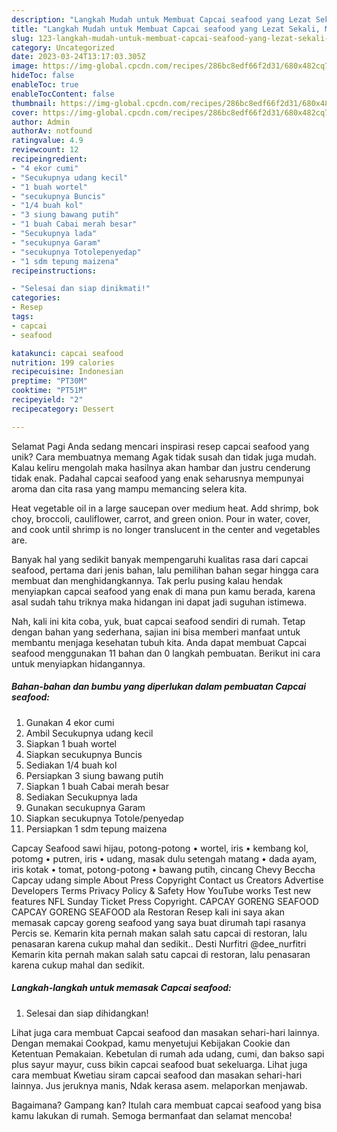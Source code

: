```yaml
---
description: "Langkah Mudah untuk Membuat Capcai seafood yang Lezat Sekali, Mantap"
title: "Langkah Mudah untuk Membuat Capcai seafood yang Lezat Sekali, Mantap"
slug: 123-langkah-mudah-untuk-membuat-capcai-seafood-yang-lezat-sekali-mantap
category: Uncategorized
date: 2023-03-24T13:17:03.305Z
image: https://img-global.cpcdn.com/recipes/286bc8edf66f2d31/680x482cq70/capcai-seafood-foto-resep-utama.jpg
hideToc: false
enableToc: true
enableTocContent: false
thumbnail: https://img-global.cpcdn.com/recipes/286bc8edf66f2d31/680x482cq70/capcai-seafood-foto-resep-utama.jpg
cover: https://img-global.cpcdn.com/recipes/286bc8edf66f2d31/680x482cq70/capcai-seafood-foto-resep-utama.jpg
author: Admin
authorAv: notfound
ratingvalue: 4.9
reviewcount: 12
recipeingredient:
- "4 ekor cumi"
- "Secukupnya udang kecil"
- "1 buah wortel"
- "secukupnya Buncis"
- "1/4 buah kol"
- "3 siung bawang putih"
- "1 buah Cabai merah besar"
- "Secukupnya lada"
- "secukupnya Garam"
- "secukupnya Totolepenyedap"
- "1 sdm tepung maizena"
recipeinstructions:

- "Selesai dan siap dinikmati!"
categories:
- Resep
tags:
- capcai
- seafood

katakunci: capcai seafood 
nutrition: 199 calories
recipecuisine: Indonesian
preptime: "PT30M"
cooktime: "PT51M"
recipeyield: "2"
recipecategory: Dessert

---
```



Selamat Pagi Anda sedang mencari inspirasi resep capcai seafood yang unik? Cara membuatnya memang Agak tidak susah dan tidak juga mudah. Kalau keliru mengolah maka hasilnya akan hambar dan justru cenderung tidak enak. Padahal capcai seafood yang enak seharusnya mempunyai aroma dan cita rasa yang mampu memancing selera kita.


Heat vegetable oil in a large saucepan over medium heat. Add shrimp, bok choy, broccoli, cauliflower, carrot, and green onion. Pour in water, cover, and cook until shrimp is no longer translucent in the center and vegetables are.

Banyak hal yang sedikit banyak mempengaruhi kualitas rasa dari capcai seafood, pertama dari jenis bahan, lalu pemilihan bahan segar hingga cara membuat dan menghidangkannya. Tak perlu pusing kalau hendak menyiapkan capcai seafood yang enak di mana pun kamu berada, karena asal sudah tahu triknya maka hidangan ini dapat jadi suguhan istimewa.


Nah, kali ini kita coba, yuk, buat capcai seafood sendiri di rumah. Tetap dengan bahan yang sederhana, sajian ini bisa memberi manfaat untuk membantu menjaga kesehatan tubuh kita. Anda dapat membuat Capcai seafood menggunakan 11 bahan dan 0 langkah pembuatan. Berikut ini cara untuk menyiapkan hidangannya.

<!--inarticleads1-->

##### Bahan-bahan dan bumbu yang diperlukan dalam pembuatan Capcai seafood:

1. Gunakan 4 ekor cumi
1. Ambil Secukupnya udang kecil
1. Siapkan 1 buah wortel
1. Siapkan secukupnya Buncis
1. Sediakan 1/4 buah kol
1. Persiapkan 3 siung bawang putih
1. Siapkan 1 buah Cabai merah besar
1. Sediakan Secukupnya lada
1. Gunakan secukupnya Garam
1. Siapkan secukupnya Totole/penyedap
1. Persiapkan 1 sdm tepung maizena


Capcay Seafood sawi hijau, potong-potong • wortel, iris • kembang kol, potomg • putren, iris • udang, masak dulu setengah matang • dada ayam, iris kotak • tomat, potong-potong • bawang putih, cincang Chevy Beccha Capcay udang simple About Press Copyright Contact us Creators Advertise Developers Terms Privacy Policy &amp; Safety How YouTube works Test new features NFL Sunday Ticket Press Copyright. CAPCAY GORENG SEAFOOD CAPCAY GORENG SEAFOOD ala Restoran Resep kali ini saya akan memasak capcay goreng seafood yang saya buat dirumah tapi rasanya Percis se. Kemarin kita pernah makan salah satu capcai di restoran, lalu penasaran karena cukup mahal dan sedikit.. Desti Nurfitri @dee_nurfitri Kemarin kita pernah makan salah satu capcai di restoran, lalu penasaran karena cukup mahal dan sedikit. 

<!--inarticleads2-->

##### Langkah-langkah untuk memasak Capcai seafood:


1. Selesai dan siap dihidangkan!

Lihat juga cara membuat Capcai seafood dan masakan sehari-hari lainnya. Dengan memakai Cookpad, kamu menyetujui Kebijakan Cookie dan Ketentuan Pemakaian. Kebetulan di rumah ada udang, cumi, dan bakso sapi plus sayur mayur, cuss bikin capcai seafood buat sekeluarga. Lihat juga cara membuat Kwetiau siram capcai seafood dan masakan sehari-hari lainnya. Jus jeruknya manis, Ndak kerasa asem. melaporkan menjawab. 

Bagaimana? Gampang kan? Itulah cara membuat capcai seafood yang bisa kamu lakukan di rumah. Semoga bermanfaat dan selamat mencoba!
